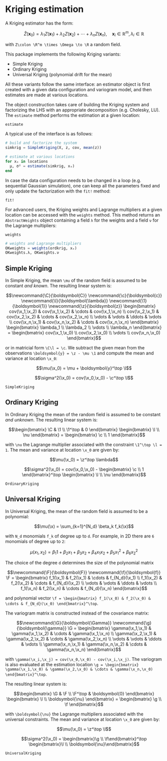 # Kriging estimation

A Kriging estimator has the form:

```math
\newcommand{\x}{\boldsymbol{x}}
\newcommand{\R}{\mathbb{R}}
\hat{Z}(\x_0) = \lambda_1 Z(\x_1) + \lambda_2 Z(\x_2) + \cdots + \lambda_n Z(\x_n),\quad \x_i \in \R^m, \lambda_i \in \R
```

with ``Z\colon \R^m \times \Omega \to \R`` a random field.

This package implements the following Kriging variants:

- Simple Kriging
- Ordinary Kriging
- Universal Kriging (polynomial drift for the mean)

All these variants follow the same interface: an estimator object is first created with a given
data configuration and variogram model, and then estimates are made at various locations.

The object construction takes care of building the Kriging system and factorizing the LHS with
an appropriate decomposition (e.g. Cholesky, LU). The `estimate` method performs the estimation
at a given location:

```@docs
estimate
```

A typical use of the interface is as follows:

```julia
# build and factorize the system
simkrig = SimpleKriging(X, z, cov, mean(z))

# estimate at various locations
for xₒ in locations
  μ, σ² = estimate(simkrig, xₒ)
end
```

In case the data configuration needs to be changed in a loop (e.g. sequential Gaussian simulation),
one can keep all the parameters fixed and only update the factorization with the `fit!` method:

```@docs
fit!
```

For advanced users, the Kriging weights and Lagrange multipliers at a given location can be accessed
with the `weights` method. This method returns an `AbstractWeights` object containing a field `λ` for
the weights and a field `ν` for the Lagrange multipliers:

```@docs
weights
```

```julia
# weights and Lagrange multipliers
OKweights = weights(ordkrig, xₒ)
OKweights.λ, OKweights.ν
```

## Simple Kriging

In Simple Kriging, the mean ``\mu`` of the random field is assumed to be constant *and known*.
The resulting linear system is:

```math
\newcommand{\C}{\boldsymbol{C}}
\newcommand{\c}{\boldsymbol{c}}
\newcommand{\l}{\boldsymbol{\lambda}}
\newcommand{\1}{\boldsymbol{1}}
\newcommand{\z}{\boldsymbol{z}}
\begin{bmatrix}
cov(\x_1,\x_2) & cov(\x_1,\x_2) & \cdots & cov(\x_1,\x_n) \\
cov(\x_2,\x_1) & cov(\x_2,\x_2) & \cdots & cov(\x_2,\x_n) \\
\vdots & \vdots & \ddots & \vdots \\
cov(\x_n,\x_1) & cov(\x_n,\x_2) & \cdots & cov(\x_n,\x_n)
\end{bmatrix}
\begin{bmatrix}
\lambda_1 \\
\lambda_2 \\
\vdots \\
\lambda_n
\end{bmatrix}
=
\begin{bmatrix}
cov(\x_1,\x_0) \\
cov(\x_2,\x_0) \\
\vdots \\
cov(\x_n,\x_0)
\end{bmatrix}
```
or in matricial form ``\C\l = \c``. We subtract the given mean from the observations
``\boldsymbol{y} = \z - \mu \1`` and compute the mean and variance at location ``\x_0``:

```math
\mu(\x_0) = \mu + \boldsymbol{y}^\top \l
```
```math
\sigma^2(\x_0) = cov(\x_0,\x_0) - \c^\top \l
```

```@docs
SimpleKriging
```

## Ordinary Kriging

In Ordinary Kriging the mean of the random field is assumed to be constant *and unknown*. The resulting linear
system is:

```math
\begin{bmatrix}
\C & \1 \\
\1^\top & 0
\end{bmatrix}
\begin{bmatrix}
\l \\
\nu
\end{bmatrix}
=
\begin{bmatrix}
\c \\
1
\end{bmatrix}
```
with ``\nu`` the Lagrange multiplier associated with the constraint ``\1^\top \l = 1``. The mean and variance at
location ``\x_0`` are given by:

```math
\mu(\x_0) = \z^\top \lambda
```
```math
\sigma^2(\x_0) =  cov(\x_0,\x_0) - \begin{bmatrix} \c \\ 1 \end{bmatrix}^\top \begin{bmatrix} \l \\ \nu \end{bmatrix}
```

```@docs
OrdinaryKriging
```

## Universal Kriging

In Universal Kriging, the mean of the random field is assumed to be a polynomial:

```math
\mu(\x) = \sum_{k=1}^{N_d} \beta_k f_k(\x)
```
with ``N_d`` monomials ``f_k`` of degree up to ``d``. For example, in 2D there are ``6`` monomials of degree up to ``2``:

```math
\mu(x_1,x_2) =  \beta_1 1 + \beta_2 x_1 + \beta_3 x_2 + \beta_4 x_1 x_2 + \beta_5 x_1^2 + \beta_6 x_2^2
```

The choice of the degree ``d`` determines the size of the polynomial matrix

```math
\newcommand{\F}{\boldsymbol{F}}
\newcommand{\f}{\boldsymbol{f}}
\F =
\begin{bmatrix}
f_1(\x_1) & f_2(\x_1) & \cdots & f_{N_d}(\x_1) \\
f_1(\x_2) & f_2(\x_2) & \cdots & f_{N_d}(\x_2) \\
\vdots & \vdots & \ddots & \vdots \\
f_1(\x_n) & f_2(\x_n) & \cdots & f_{N_d}(\x_n)
\end{bmatrix}
```

and polynomial vector ``\f = \begin{bmatrix} f_1(\x_0) & f_2(\x_0) & \cdots & f_{N_d}(\x_0) \end{bmatrix}^\top``.

The variogram matrix is constructed instead of the covariance matrix:

```math
\newcommand{\G}{\boldsymbol{\Gamma}}
\newcommand{\g}{\boldsymbol{\gamma}}
\G =
\begin{bmatrix}
\gamma(\x_1,\x_1) & \gamma(\x_1,\x_2) & \cdots & \gamma(\x_1,\x_n) \\
\gamma(\x_2,\x_1) & \gamma(\x_2,\x_2) & \cdots & \gamma(\x_2,\x_n) \\
\vdots & \vdots & \ddots & \vdots \\
\gamma(\x_n,\x_1) & \gamma(\x_n,\x_2) & \cdots & \gamma(\x_n,\x_n)
\end{bmatrix}
```
with ``\gamma(\x_i,\x_j) = cov(\x_0,\x_0) - cov(\x_i,\x_j)``. The variogram is
also evaluated at the estimation location
``\g = \begin{bmatrix} \gamma(\x_1,\x_0) & \gamma(\x_2,\x_0) & \cdots & \gamma(\x_n,\x_0) \end{bmatrix}^\top``.

The resulting linear system is:

```math
\begin{bmatrix}
\G & \F \\
\F^\top & \boldsymbol{0}
\end{bmatrix}
\begin{bmatrix}
\l \\
\boldsymbol{\nu}
\end{bmatrix}
=
\begin{bmatrix}
\g \\
\f
\end{bmatrix}
```
with ``\boldsymbol{\nu}`` the Lagrange multipliers associated with the universal constraints. The mean and
variance at location ``\x_0`` are given by:

```math
\mu(\x_0) = \z^\top \l
```
```math
\sigma^2(\x_0) = \begin{bmatrix}\g \\ \f\end{bmatrix}^\top \begin{bmatrix}\l \\ \boldsymbol{\nu}\end{bmatrix}
```

```@docs
UniversalKriging
```
